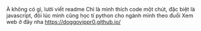 
À không có gì, lười viết readme
Chỉ là mình thích code một chút, đặc biệt là javascript, đôi lúc mình cũng học tí python cho ngành mình theo đuổi
Xem web ở đây nha https://doggovippr0.github.io/ 
